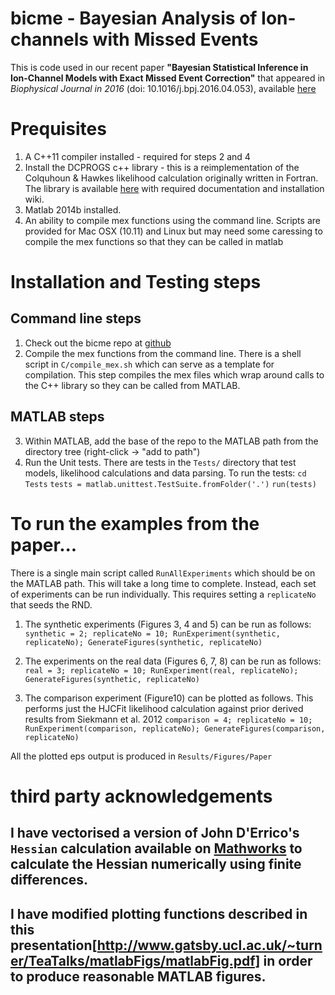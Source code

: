# bicme - Bayesian Analysis of Ion-channels with Missed Events

This is code used in our recent paper **"Bayesian Statistical Inference in Ion-Channel Models with Exact Missed Event Correction"** that appeared in *Biophysical Journal in 2016* (doi: 10.1016/j.bpj.2016.04.053), available [here](http://www.cell.com/biophysj/fulltext/S0006-3495(16)30450-7)

# Prequisites

1. A C++11 compiler installed - required for steps 2 and 4
2. Install the DCPROGS c++ library - this is a reimplementation of the Colquhoun & Hawkes likelihood calculation originally written in Fortran. The library is available [here](https://github.com/DCPROGS/HJCFIT) with required documentation and installation wiki.
3. Matlab 2014b installed.
4. An ability to compile mex functions using the command line. Scripts are provided for Mac OSX (10.11) and Linux but may need some caressing to compile the mex functions so that they can be called in matlab

# Installation and Testing steps

## Command line steps
1. Check out the bicme repo at [github](https://github.com/miepstei/bicme)
2. Compile the mex functions from the command line. There is a shell script in `C/compile_mex.sh` which can serve as a template for compilation. This step compiles the mex files which wrap around calls to the C++ library so they can be called from MATLAB.

## MATLAB steps
3. Within MATLAB, add the base of the repo to the MATLAB path from the directory tree (right-click -> "add to path")
4. Run the Unit tests. There are tests in the `Tests/` directory that test models, likelihood calculations and data parsing.
To run the tests:
	`cd Tests`
	`tests = matlab.unittest.TestSuite.fromFolder('.')`
	`run(tests)`

# To run the examples from the paper...

There is a single main script called `RunAllExperiments` which should be on the MATLAB path. This will take a long time to complete.
Instead, each set of experiments can be run individually. This requires setting a `replicateNo` that seeds the RND.

1. The synthetic experiments (Figures 3, 4 and 5) can be run as follows:
	`synthetic = 2; replicateNo = 10; RunExperiment(synthetic, replicateNo); GenerateFigures(synthetic, replicateNo) `
	
2. The experiments on the real data (Figures 6, 7, 8) can be run as follows:
	`real = 3; replicateNo = 10; RunExperiment(real, replicateNo); GenerateFigures(synthetic, replicateNo)`
	
3. The comparison experiment (Figure10) can be plotted as follows. This performs just the HJCFit likelihood calculation against prior derived results from Siekmann et al. 2012
	`comparison = 4; replicateNo = 10; RunExperiment(comparison, replicateNo); GenerateFigures(comparison, replicateNo)`
	
All the plotted eps output is produced in `Results/Figures/Paper`
	
# third party acknowledgements

## I have vectorised a version of John D'Errico's `Hessian` calculation available on [Mathworks](http://uk.mathworks.com/matlabcentral/fileexchange/13490-adaptive-robust-numerical-differentiation/content/DERIVESTsuite/hessian.m) to calculate the Hessian numerically using finite differences.
## I have modified plotting functions described in this presentation[http://www.gatsby.ucl.ac.uk/~turner/TeaTalks/matlabFigs/matlabFig.pdf] in order to produce reasonable MATLAB figures.



 


